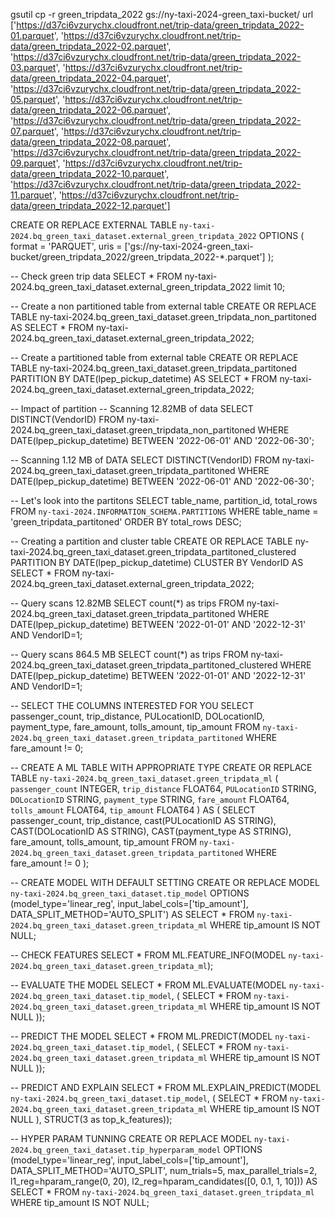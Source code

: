 gsutil cp -r green_tripdata_2022 gs://ny-taxi-2024-green_taxi-bucket/
url
['https://d37ci6vzurychx.cloudfront.net/trip-data/green_tripdata_2022-01.parquet', 'https://d37ci6vzurychx.cloudfront.net/trip-data/green_tripdata_2022-02.parquet', 'https://d37ci6vzurychx.cloudfront.net/trip-data/green_tripdata_2022-03.parquet', 'https://d37ci6vzurychx.cloudfront.net/trip-data/green_tripdata_2022-04.parquet', 'https://d37ci6vzurychx.cloudfront.net/trip-data/green_tripdata_2022-05.parquet', 'https://d37ci6vzurychx.cloudfront.net/trip-data/green_tripdata_2022-06.parquet', 'https://d37ci6vzurychx.cloudfront.net/trip-data/green_tripdata_2022-07.parquet', 'https://d37ci6vzurychx.cloudfront.net/trip-data/green_tripdata_2022-08.parquet', 'https://d37ci6vzurychx.cloudfront.net/trip-data/green_tripdata_2022-09.parquet', 'https://d37ci6vzurychx.cloudfront.net/trip-data/green_tripdata_2022-10.parquet', 'https://d37ci6vzurychx.cloudfront.net/trip-data/green_tripdata_2022-11.parquet', 'https://d37ci6vzurychx.cloudfront.net/trip-data/green_tripdata_2022-12.parquet']

CREATE OR REPLACE EXTERNAL TABLE `ny-taxi-2024.bq_green_taxi_dataset.external_green_tripdata_2022`
OPTIONS (
  format = 'PARQUET',
  uris = ['gs://ny-taxi-2024-green_taxi-bucket/green_tripdata_2022/green_tripdata_2022-*.parquet']
);

-- Check green trip data
SELECT * FROM ny-taxi-2024.bq_green_taxi_dataset.external_green_tripdata_2022 limit 10;

-- Create a non partitioned table from external table
CREATE OR REPLACE TABLE ny-taxi-2024.bq_green_taxi_dataset.green_tripdata_non_partitoned AS SELECT * FROM ny-taxi-2024.bq_green_taxi_dataset.external_green_tripdata_2022;

-- Create a partitioned table from external table
CREATE OR REPLACE TABLE ny-taxi-2024.bq_green_taxi_dataset.green_tripdata_partitoned
PARTITION BY
  DATE(lpep_pickup_datetime) AS
SELECT * FROM ny-taxi-2024.bq_green_taxi_dataset.external_green_tripdata_2022;

-- Impact of partition
-- Scanning 12.82MB of data
SELECT DISTINCT(VendorID)
FROM ny-taxi-2024.bq_green_taxi_dataset.green_tripdata_non_partitoned 
WHERE DATE(lpep_pickup_datetime) BETWEEN '2022-06-01' AND '2022-06-30';

-- Scanning 1.12 MB of DATA
SELECT DISTINCT(VendorID)
FROM ny-taxi-2024.bq_green_taxi_dataset.green_tripdata_partitoned
WHERE DATE(lpep_pickup_datetime) BETWEEN '2022-06-01' AND '2022-06-30';

-- Let's look into the partitons
SELECT table_name, partition_id, total_rows
FROM `ny-taxi-2024.INFORMATION_SCHEMA.PARTITIONS`
WHERE table_name = 'green_tripdata_partitoned'
ORDER BY total_rows DESC;


-- Creating a partition and cluster table
CREATE OR REPLACE TABLE ny-taxi-2024.bq_green_taxi_dataset.green_tripdata_partitoned_clustered
PARTITION BY DATE(lpep_pickup_datetime)
CLUSTER BY VendorID AS
SELECT * FROM ny-taxi-2024.bq_green_taxi_dataset.external_green_tripdata_2022;


-- Query scans 12.82MB
SELECT count(*) as trips
FROM ny-taxi-2024.bq_green_taxi_dataset.green_tripdata_partitoned
WHERE DATE(lpep_pickup_datetime) BETWEEN '2022-01-01' AND '2022-12-31'
  AND VendorID=1;

-- Query scans 864.5 MB
SELECT count(*) as trips
FROM ny-taxi-2024.bq_green_taxi_dataset.green_tripdata_partitoned_clustered
WHERE DATE(lpep_pickup_datetime) BETWEEN '2022-01-01' AND '2022-12-31'
  AND VendorID=1;


-- SELECT THE COLUMNS INTERESTED FOR YOU
SELECT passenger_count, trip_distance, PULocationID, DOLocationID, payment_type, fare_amount, tolls_amount, tip_amount
FROM `ny-taxi-2024.bq_green_taxi_dataset.green_tripdata_partitoned` WHERE fare_amount != 0;

-- CREATE A ML TABLE WITH APPROPRIATE TYPE
CREATE OR REPLACE TABLE `ny-taxi-2024.bq_green_taxi_dataset.green_tripdata_ml` (
`passenger_count` INTEGER,
`trip_distance` FLOAT64,
`PULocationID` STRING,
`DOLocationID` STRING,
`payment_type` STRING,
`fare_amount` FLOAT64,
`tolls_amount` FLOAT64,
`tip_amount` FLOAT64
) AS (
SELECT passenger_count, trip_distance, cast(PULocationID AS STRING), CAST(DOLocationID AS STRING),
CAST(payment_type AS STRING), fare_amount, tolls_amount, tip_amount
FROM `ny-taxi-2024.bq_green_taxi_dataset.green_tripdata_partitoned` WHERE fare_amount != 0
);


-- CREATE MODEL WITH DEFAULT SETTING
CREATE OR REPLACE MODEL `ny-taxi-2024.bq_green_taxi_dataset.tip_model`
OPTIONS
(model_type='linear_reg',
input_label_cols=['tip_amount'],
DATA_SPLIT_METHOD='AUTO_SPLIT') AS
SELECT
*
FROM
`ny-taxi-2024.bq_green_taxi_dataset.green_tripdata_ml`
WHERE
tip_amount IS NOT NULL;

-- CHECK FEATURES
SELECT * FROM ML.FEATURE_INFO(MODEL `ny-taxi-2024.bq_green_taxi_dataset.green_tripdata_ml`);

-- EVALUATE THE MODEL
SELECT
*
FROM
ML.EVALUATE(MODEL `ny-taxi-2024.bq_green_taxi_dataset.tip_model`,
(
SELECT
*
FROM
`ny-taxi-2024.bq_green_taxi_dataset.green_tripdata_ml`
WHERE
tip_amount IS NOT NULL
));


-- PREDICT THE MODEL
SELECT
*
FROM
ML.PREDICT(MODEL `ny-taxi-2024.bq_green_taxi_dataset.tip_model`,
(
SELECT
*
FROM
`ny-taxi-2024.bq_green_taxi_dataset.green_tripdata_ml`
WHERE
tip_amount IS NOT NULL
));


-- PREDICT AND EXPLAIN
SELECT
*
FROM
ML.EXPLAIN_PREDICT(MODEL `ny-taxi-2024.bq_green_taxi_dataset.tip_model`,
(
SELECT
*
FROM
`ny-taxi-2024.bq_green_taxi_dataset.green_tripdata_ml`
WHERE
tip_amount IS NOT NULL
), STRUCT(3 as top_k_features));


-- HYPER PARAM TUNNING
CREATE OR REPLACE MODEL `ny-taxi-2024.bq_green_taxi_dataset.tip_hyperparam_model`
OPTIONS
(model_type='linear_reg',
input_label_cols=['tip_amount'],
DATA_SPLIT_METHOD='AUTO_SPLIT',
num_trials=5,
max_parallel_trials=2,
l1_reg=hparam_range(0, 20),
l2_reg=hparam_candidates([0, 0.1, 1, 10])) AS
SELECT
*
FROM
`ny-taxi-2024.bq_green_taxi_dataset.green_tripdata_ml`
WHERE
tip_amount IS NOT NULL;